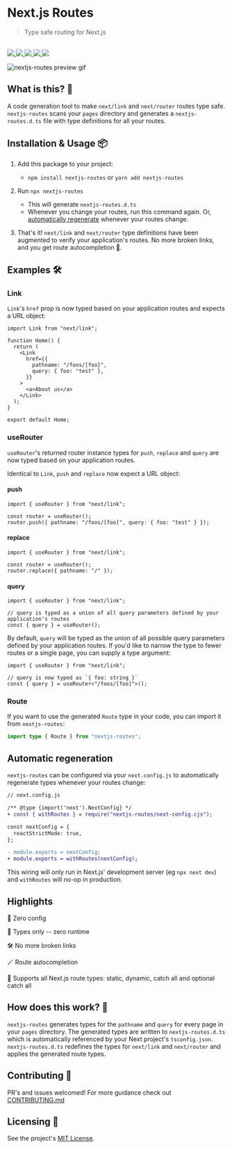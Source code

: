 # Next.js Routes

<blockquote>Type safe routing for Next.js</blockquote>

<br />

<a href="https://www.npmjs.com/package/nextjs-routes">
  <img src="https://img.shields.io/npm/v/nextjs-routes.svg">
</a>
<a href="https://github.com/tatethurston/nextjs-routes/blob/main/LICENSE">
  <img src="https://img.shields.io/npm/l/nextjs-routes.svg">
</a>
<a href="https://www.npmjs.com/package/nextjs-routes">
  <img src="https://img.shields.io/npm/dy/nextjs-routes.svg">
</a>
<a href="https://github.com/tatethurston/nextjs-routes/actions/workflows/ci.yml">
  <img src="https://github.com/tatethurston/nextjs-routes/actions/workflows/ci.yml/badge.svg">
</a>
<a href="https://codecov.io/gh/tatethurston/nextjs-routes">
  <img src="https://img.shields.io/codecov/c/github/tatethurston/nextjs-routes/main.svg?style=flat-square">
</a>

<br />

![nextjs-routes preview gif](./images/nextjs-routes.gif)

## What is this? 🧐

A code generation tool to make `next/link` and `next/router` routes type safe. `nextjs-routes` scans your `pages` directory and generates a `nextjs-routes.d.ts` file with type definitions for all your routes.

## Installation & Usage 📦

1. Add this package to your project:

   - `npm install nextjs-routes` or `yarn add nextjs-routes`

2. Run `npx nextjs-routes`

   - This will generate `nextjs-routes.d.ts`
   - Whenever you change your routes, run this command again. Or, [automatically regenerate](#automatic-regeneration) whenever your routes change.

3. That's it! `next/link` and `next/router` type definitions have been augmented to verify your application's routes. No more broken links, and you get route autocompletion 🙌.

## Examples 🛠

### Link

`Link`'s `href` prop is now typed based on your application routes and expects a URL object:

```tsx
import Link from "next/link";

function Home() {
  return (
    <Link
      href={{
        pathname: "/foos/[foo]",
        query: { foo: "test" },
      }}
    >
      <a>About us</a>
    </Link>
  );
}

export default Home;
```

### useRouter

`useRouter`'s returned router instance types for `push`, `replace` and `query` are now typed based on your application routes.

Identical to `Link`, `push` and `replace` now expect a URL object:

#### push

```tsx
import { useRouter } from "next/link";

const router = useRouter();
router.push({ pathname: "/foos/[foo]", query: { foo: "test" } });
```

#### replace

```tsx
import { useRouter } from "next/link";

const router = useRouter();
router.replace({ pathname: "/" });
```

#### query

```tsx
import { useRouter } from "next/link";

// query is typed as a union of all query parameters defined by your application's routes
const { query } = useRouter();
```

By default, `query` will be typed as the union of all possible query parameters defined by your application routes. If you'd like to narrow the type to fewer routes or a single page, you can supply a type argument:

```tsx
import { useRouter } from "next/link";

// query is now typed as `{ foo: string }`
const { query } = useRouter<"/foos/[foo]">();
```

### Route

If you want to use the generated `Route` type in your code, you can import it from `nextjs-routes`:

```ts
import type { Route } from "nextjs-routes";
```

## Automatic regeneration

`nextjs-routes` can be configured via your `next.config.js` to automatically regenerate types whenever your routes change:

```diff
// next.config.js

/** @type {import('next').NextConfig} */
+ const { withRoutes } = require("nextjs-routes/next-config.cjs");

const nextConfig = {
  reactStrictMode: true,
};

- module.exports = nextConfig;
+ module.exports = withRoutes(nextConfig);
```

This wiring will only run in Next.js' development server (eg `npx next dev`) and `withRoutes` will no-op in production.

## Highlights

🦄 Zero config

💨 Types only -- zero runtime

🛠 No more broken links

🪄 Route autocompletion

🔗 Supports all Next.js route types: static, dynamic, catch all and optional catch all

## How does this work? 🤔

`nextjs-routes` generates types for the `pathname` and `query` for every page in your `pages` directory. The generated types are written to `nextjs-routes.d.ts` which is automatically referenced by your Next project's `tsconfig.json`. `nextjs-routes.d.ts` redefines the types for `next/link` and `next/router` and applies the generated route types.

## Contributing 👫

PR's and issues welcomed! For more guidance check out [CONTRIBUTING.md](https://github.com/tatethurston/nextjs-routes/blob/main/CONTRIBUTING.md)

## Licensing 📃

See the project's [MIT License](https://github.com/tatethurston/nextjs-routes/blob/main/LICENSE).
